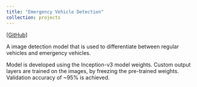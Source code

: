 ```yaml
---
title: "Emergency Vehicle Detection"
collection: projects
---
```



[[GitHub]](https://github.com/parasnaren/Category-and-Name-Entity-Recognition)

A image detection model that is used to differentiate between regular vehicles and emergency vehicles.

Model is developed using the Inception-v3 model weights. Custom output layers are trained on the images, by freezing the pre-trained weights. Validation accuracy of ~95% is achieved.
